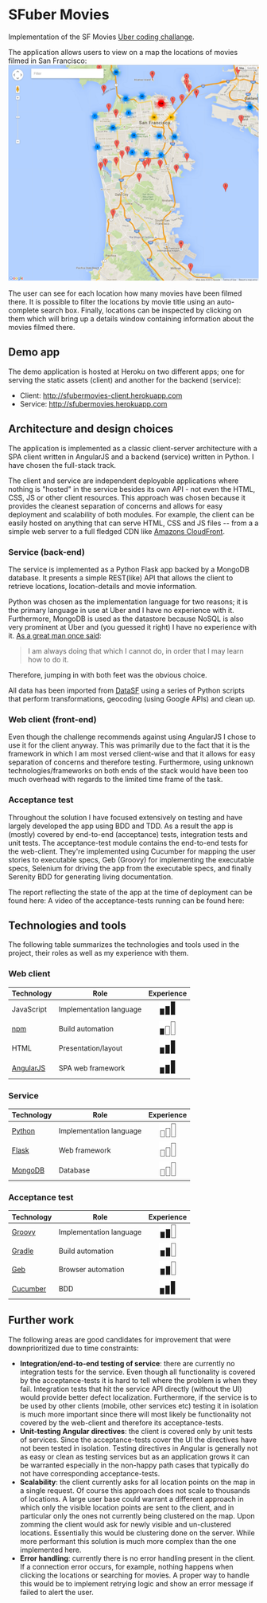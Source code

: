 SFuber Movies
==============

Implementation of the SF Movies [Uber coding challange][uberchallange].

The application allows users to view on a map the locations of movies filmed in San Francisco:
![Screenshot][app-screenshot]

The user can see for each location how many movies have been filmed there. It is possible to filter
the locations by movie title using an auto-complete search box. Finally, locations can be inspected by
clicking on them which will bring up a details window containing information about the movies filmed there.

[app-screenshot]: resources/app-screenshot.png
[uberchallange]: https://github.com/uber/coding-challenge-tools

## Demo app
The demo application is hosted at Heroku on two different apps; one for serving the static assets (client) and another for the backend (service):

* Client: http://sfubermovies-client.herokuapp.com
* Service: http://sfubermovies.herokuapp.com

## Architecture and design choices
The application is implemented as a classic client-server architecture with a SPA client written in AngularJS and a
backend (service) written in Python. I have chosen the full-stack track.

The client and service are independent deployable applications where nothing is "hosted" in the service besides its own API - 
not even the HTML, CSS, JS or other client resources. This approach was chosen because it provides the cleanest separation of
concerns and allows for easy deployment and scalability of both modules. For example, the client can be easily hosted on 
anything that can serve HTML, CSS and JS files -- from a a simple web server to a full fledged CDN like [Amazons CloudFront][cloudfront].

### Service (back-end)
The service is implemented as a Python Flask app backed by a MongoDB database. It presents a simple REST(like) API that
allows the client to retrieve locations, location-details and movie information.

Python was chosen as the implementation language for two reasons; it is the primary language in use at Uber
and I have no experience with it. Furthermore, MongoDB is used as the datastore because NoSQL is also very prominent
at Uber and (you guessed it right) I have no experience with it. [As a great man once said][picassoquote]:
> I am always doing that which I cannot do, in order that I may learn how to do it.
 
Therefore, jumping in with both feet was the obvious choice. 

All data has been imported from [DataSF][datasf] using a series of Python scripts that perform transformations, geocoding
(using Google APIs) and clean up.

[datasf]: https://data.sfgov.org/Culture-and-Recreation/Film-Locations-in-San-Francisco/yitu-d5am
[picassoquote]: http://www.brainyquote.com/quotes/quotes/p/pablopicas107571.html

### Web client (front-end)
Even though the challenge recommends against using AngularJS I chose to use it for the client anyway. This was primarily due to the
fact that it is the framework in which I am most versed client-wise and that it allows for easy separation of concerns and
therefore testing. Furthermore, using unknown technologies/frameworks on both ends of the stack would have been too much overhead
with regards to the limited time frame of the task.

[cloudfront]: https://aws.amazon.com/cloudfront

### Acceptance test
Throughout the solution I have focused extensively on testing and have largely developed the app using BDD and TDD.
As a result the app is (mostly) covered by end-to-end (acceptance) tests, integration tests and unit tests. 
The acceptance-test module contains the end-to-end tests for the web-client. They're implemented using Cucumber 
for mapping the user stories to executable specs, Geb (Groovy) for implementing the executable specs, 
Selenium for driving the app from the executable specs, and finally Serenity BDD for generating living documentation.

The report reflecting the state of the app at the time of deployment can be found here:
A video of the acceptance-tests running can be found here:

## Technologies and tools
The following table summarizes the technologies and tools used in the project, their roles as well as my experience with them.

### Web client
Technology            | Role                    | Experience
----------------------|-------------------------|:---------------------:
JavaScript            | Implementation language | ![Master][master]
[npm][npm]            | Build automation        | ![Beginner][beginner]
HTML                  | Presentation/layout     | ![Master][master]
[AngularJS][angular]  | SPA web framework       | ![Master][master]

[npm]: https://www.npmjs.com
[angular]: https://angularjs.org

### Service
Technology       | Role                       | Experience
-----------------|----------------------------|:---------------------:
[Python][python] | Implementation language    | ![None][none]
[Flask][flask]   | Web framework              | ![None][none]
[MongoDB][mongo] | Database                   | ![None][none]

[python]: https://www.python.org
[flask]: http://flask.pocoo.org
[mongo]: https://www.mongodb.org

### Acceptance test
Technology           | Role                    | Experience
---------------------|-------------------------|:---------------------:
[Groovy][groovy]     | Implementation language | ![Advanced][advanced]
[Gradle][gradle]     | Build automation        | ![Advanced][advanced]
[Geb][geb]           | Browser automation      | ![Advanced][advanced]
[Cucumber][cucumber] | BDD                     | ![Master][master]

[groovy]: http://www.groovy-lang.org
[gradle]: http://gradle.org
[geb]: http://www.gebish.org
[cucumber]: https://cucumber.io

[none]: resources/icons/none.png
[beginner]: resources/icons/beginner.png
[advanced]: resources/icons/advanced.png
[master]: resources/icons/master.png

## Further work
The following areas are good candidates for improvement that were downprioritized due to time constraints:

* __Integration/end-to-end testing of service__: there are currently no integration tests for the service. Even though
 all functionality is covered by the acceptance-tests it is hard to tell where the problem is when they fail. Integration tests
 that hit the service API directly (without the UI) would provide better defect localization. Furthermore, if the service is
 to be used by other clients (mobile, other services etc) testing it in isolation is much more important since there will 
 most likely be functionality not covered by the web-client and therefore its acceptance-tests.
* __Unit-testing Angular directives__: the client is covered only by unit tests of services. Since the acceptance-tests cover the UI
 the directives have not been tested in isolation. Testing directives in Angular is generally not as easy or clean as testing services
 but as an application grows it can be warranted especially in the non-happy path cases that typically do not have corresponding acceptance-tests.
* __Scalability__: the client currently asks for all location points on the map in a single request. Of course this approach does not
 scale to thousands of locations. A large user base could warrant a different approach in which only the visible location points are
 sent to the client, and in particular only the ones not currently being clustered on the map. Upon zomming the client would ask for
 newly visible and un-clustered locations. Essentially this would be clustering done on the server. While more performant this solution
 is much more complex than the one implemented here.
* __Error handling__: currently there is no error handling present in the client. If a connection error occurs, for example, nothing
 happens when clicking the locations or searching for movies. A proper way to handle this would be to implement retrying logic and
 show an error message if failed to alert the user.
